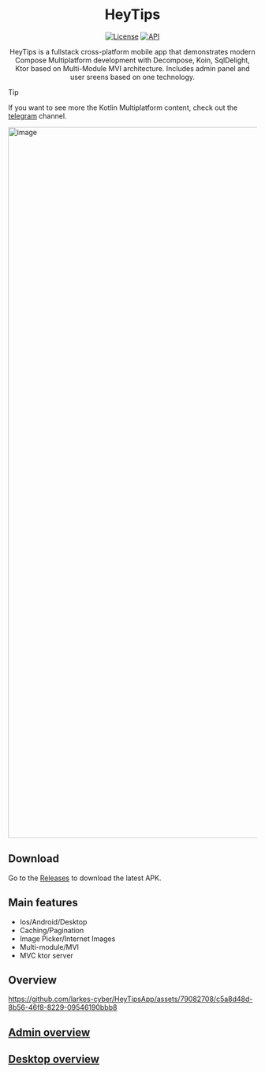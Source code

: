   <h1 align="center">HeyTips</h1>
<p align="center">
  <a href="https://opensource.org/licenses/Apache-2.0"><img alt="License" src="https://img.shields.io/badge/License-Apache%202.0-blue.svg"/></a>
  <a href="https://android-arsenal.com/api?level=24"><img alt="API" src="https://img.shields.io/badge/API-24%2B-brightgreen.svg?style=flat"/></a>
</p>
<p align="center">  
  HeyTips is a fullstack cross-platform mobile app that demonstrates modern Compose Multiplatform development with Decompose, Koin, SqlDelight, Ktor based on Multi-Module MVI architecture. Includes admin panel and user sreens based on one technology.
</p>

> [!TIP]
> If you want to see more the Kotlin Multiplatform content, check out the [telegram](https://t.me/snikky_notes) channel.
<img width="1440" alt="image" src="https://github.com/larkes-cyber/HeyTipsApp/assets/79082708/aeae86f0-b91e-484c-a0a6-b6302d586b7f">

## Download
Go to the [Releases](https://github.com/larkes-cyber/HeyTipsApp/releases/tag/publish) to download the latest APK.

## Main features
- Ios/Android/Desktop
- Caching/Pagination
- Image Picker/Internet Images
- Multi-module/MVI
- MVC ktor server

## Overview
https://github.com/larkes-cyber/HeyTipsApp/assets/79082708/c5a8d48d-8b56-46f8-8229-09546190bbb8

## [Admin overview](https://drive.google.com/file/d/1EE9t2STVpTXjqui5ElY9uj6weLOooZqR/view?usp=sharing)
## [Desktop overview](https://drive.google.com/file/d/1MBCaQKwFDSDqJmL8322-t_sleTriB1GR/view?usp=sharing)



  
